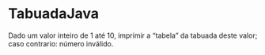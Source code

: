 # TabuadaJava
Dado um valor inteiro de 1 até 10, imprimir a “tabela” da tabuada deste valor; caso contrario: número inválido.
